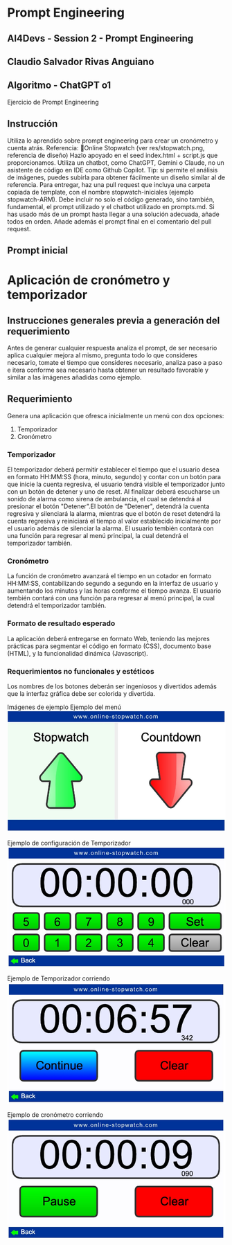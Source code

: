 # Prompt Engineering
## AI4Devs - Session 2 - Prompt Engineering
## Claudio Salvador Rivas Anguiano
## Algoritmo - ChatGPT o1
Ejercicio de Prompt Engineering

## Instrucción
Utiliza lo aprendido sobre prompt engineering para crear un cronómetro y cuenta atrás.
Referencia: 🔗Online Stopwatch  (ver res/stopwatch.png, referencia de diseño)
Hazlo apoyado en el seed index.html + script.js que proporcionamos.
Utiliza un chatbot, como ChatGPT, Gemini o Claude, no un asistente de código en IDE como Github Copilot.
Tip: si permite el análisis de imágenes, puedes subirla para obtener fácilmente un diseño similar al de referencia.
Para entregar, haz una pull request que incluya una carpeta copiada de template, con el nombre stopwatch-iniciales (ejemplo stopwatch-ARM). Debe incluir no solo el código generado, sino también, fundamental, el prompt utilizado y el chatbot utilizado en prompts.md. Si has usado más de un prompt hasta llegar a una solución adecuada, añade todos en orden. Añade además el prompt final en el comentario del pull request.

## Prompt inicial

# Aplicación de cronómetro y temporizador

## Instrucciones generales previa a generación del requerimiento
Antes de generar cualquier respuesta analiza el prompt, de ser necesario aplica cualquier mejora al mismo, pregunta todo lo que consideres necesario, tomate el tiempo que consideres necesario, analiza paso a paso e itera conforme sea necesario hasta obtener un resultado favorable y similar a las imágenes añadidas como ejemplo.

## Requerimiento
Genera una aplicación que ofresca inicialmente un menú con dos opciones:
1. Temporizador
2. Cronómetro

### Temporizador
El temporizador deberá permitir establecer el tiempo que el usuario desea en formato HH:MM:SS (hora, minuto, segundo) y contar con un botón para que inicie la cuenta regresiva, el usuario tendrá visible el temporizador junto con un botón de detener y uno de reset. Al finalizar deberá escucharse un sonido de alarma como sirena de ambulancia, el cual se detendrá al presionar el botón "Detener".El botón de "Detener", detendrá la cuenta regresiva y silenciará la alarma, mientras que el botón de reset detendrá la cuenta regresiva y reiniciará el tiempo al valor establecido inicialmente por el usuario además de silenciar la alarma. El usuario tembién contará con una función para regresar al menú principal, la cual detendrá el temporizador también.

### Cronómetro
La función de cronómetro avanzará el tiempo en un cotador en formato HH:MM:SS, contabilizando segundo a segundo en la interfaz de usuario y aumentando los minutos y las horas conforme el tiempo avanza. El usuario tembién contará con una función para regresar al menú principal, la cual detendrá el temporizador también.

### Formato de resultado esperado
La aplicación deberá entregarse en formato Web, teniendo las mejores prácticas para segmentar el código en formato (CSS), documento base (HTML), y la funcionalidad dinámica (Javascript).

### Requerimientos no funcionales y estéticos
Los nombres de los botones deberán ser ingeniosos y divertidos además que la interfaz gráfica debe ser colorida y divertida.

Imágenes de ejemplo
Ejemplo del menú
![Menu](stopwatch-menu.jpg)

Ejemplo de configuración de Temporizador
![Menu](stopwatch-set.jpg)

Ejemplo de Temporizador corriendo
![The Markdown logo](stopwatch-run.jpg)

Ejemplo de cronómetro corriendo
![The Markdown logo](stopwatch.jpg)